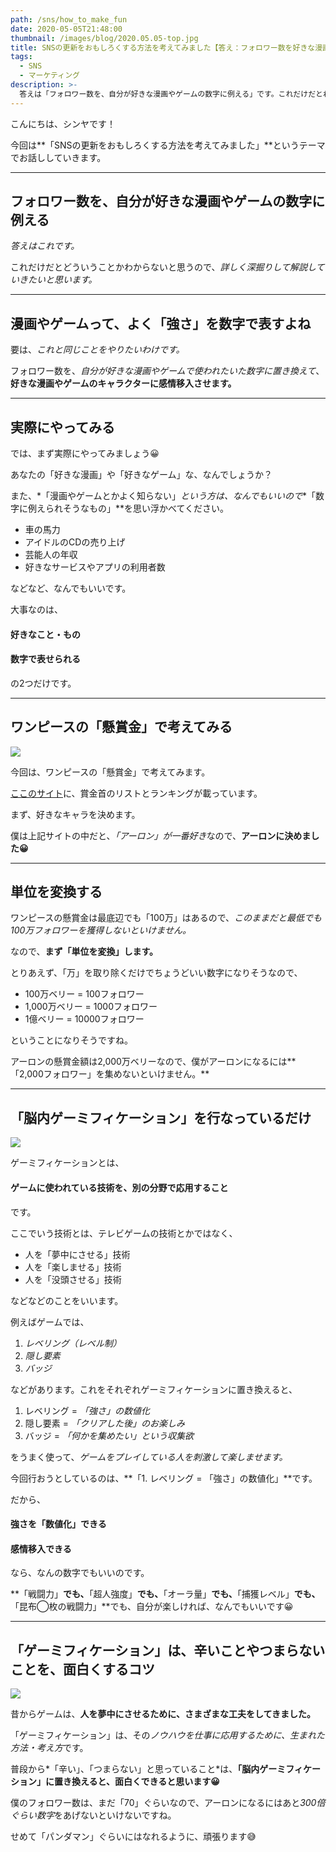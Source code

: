 ```yaml
---
path: /sns/how_to_make_fun
date: 2020-05-05T21:48:00
thumbnail: /images/blog/2020.05.05-top.jpg
title: SNSの更新をおもしろくする方法を考えてみました【答え：フォロワー数を好きな漫画やゲームの数字に例える】
tags:
  - SNS
  - マーケティング
description: >-
  答えは「フォロワー数を、自分が好きな漫画やゲームの数字に例える」です。これだけだとわからないと思うので、タイトルの内容を記事の中で深掘りしていこうと思います。
---
```


こんにちは、シンヤです！

今回は**「SNSの更新をおもしろくする方法を考えてみました」**というテーマでお話ししていきます。

---

## フォロワー数を、自分が好きな漫画やゲームの数字に例える

*答えはこれです。*

これだけだとどういうことかわからないと思うので、*詳しく深掘りして解説していきたいと思います。*

---

## 漫画やゲームって、よく「強さ」を数字で表すよね

要は、*これと同じことをやりたいわけです。*

フォロワー数を、*自分が好きな漫画やゲームで使われたいた数字に置き換えて*、**好きな漫画やゲームのキャラクターに感情移入させます。**

---

## 実際にやってみる

では、まず実際にやってみましょう😀

あなたの「好きな漫画」や「好きなゲーム」な、なんでしょうか？

また、*「漫画やゲームとかよく知らない」*という方は、なんでもいいので**「数字に例えられそうなもの」**を思い浮かべてください。

- 車の馬力
- アイドルのCDの売り上げ
- 芸能人の年収
- 好きなサービスやアプリの利用者数

などなど、なんでもいいです。

大事なのは、

#### 好きなこと・もの
#### 数字で表せられる

の2つだけです。

---

## ワンピースの「懸賞金」で考えてみる

![](/images/blog/2020.05.05-01.jpg)

今回は、ワンピースの「懸賞金」で考えてみます。

[ここのサイト](https://www.manga-anime-hondana.com/post-1137/)に、賞金首のリストとランキングが載っています。

まず、好きなキャラを決めます。

僕は上記サイトの中だと、*「アーロン」が一番好き*なので、**アーロンに決めました😀**

---

## 単位を変換する

ワンピースの懸賞金は最底辺でも「100万」はあるので、*このままだと最低でも100万フォロワーを獲得しないといけません。*

なので、**まず「単位を変換」します。**

とりあえず、「万」を取り除くだけでちょうどいい数字になりそうなので、

- 100万ベリー = 100フォロワー
- 1,000万ベリー = 1000フォロワー
- 1億ベリー = 10000フォロワー

ということになりそうですね。

アーロンの懸賞金額は2,000万ベリーなので、僕がアーロンになるには**「2,000フォロワー」を集めないといけません。**

---

## 「脳内ゲーミフィケーション」を行なっているだけ

![](/images/blog/2020.05.05-02.jpg)

ゲーミフィケーションとは、

#### ゲームに使われている技術を、別の分野で応用すること

です。

ここでいう技術とは、テレビゲームの技術とかではなく、

- 人を「夢中にさせる」技術
- 人を「楽しませる」技術
- 人を「没頭させる」技術

などなどのことをいいます。

例えばゲームでは、

1. *レベリング（レベル制）*
2. *隠し要素*
3. *バッジ*

などがあります。これをそれぞれゲーミフィケーションに置き換えると、

1. レベリング = *「強さ」の数値化*
2. 隠し要素 = *「クリアした後」のお楽しみ*
3. バッジ = *「何かを集めたい」という収集欲*

をうまく使って、*ゲームをプレイしている人を刺激して楽しませます。*

今回行おうとしているのは、**「1. レベリング = 「強さ」の数値化」**です。

だから、

#### 強さを「数値化」できる
#### 感情移入できる

なら、なんの数字でもいいのです。

**「戦闘力」**でも、**「超人強度」**でも、**「オーラ量」**でも、**「捕獲レベル」**でも、**「昆布◯枚の戦闘力」**でも、自分が楽しければ、なんでもいいです😀

---

## 「ゲーミフィケーション」は、辛いことやつまらないことを、面白くするコツ

![](/images/blog/2020.05.05-03.jpg)

昔からゲームは、**人を夢中にさせるために、さまざまな工夫をしてきました。**

「ゲーミフィケーション」は、その*ノウハウを仕事に応用するために、生まれた方法・考え方*です。

普段から*「辛い」、「つまらない」と思っていること*は、**「脳内ゲーミフィケーション」に置き換えると、面白くできると思います😀**

僕のフォロワー数は、まだ「70」ぐらいなので、アーロンになるにはあと*300倍ぐらい数字*をあげないといけないですね。

せめて「パンダマン」ぐらいにはなれるように、頑張ります😅
